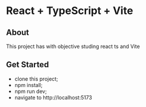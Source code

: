 # React + TypeScript + Vite

## About

This project has with objective studing react ts and Vite

## Get Started

- clone this project;
- npm install;
- npm run dev;
- navigate to http://localhost:5173

